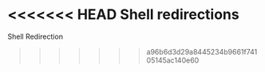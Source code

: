 <<<<<<< HEAD
Shell redirections
=======
Shell Redirection
>>>>>>> a96b6d3d29a8445234b9661f74105145ac140e60
